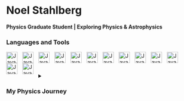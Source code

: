 # Noel Stahlberg

**Physics Graduate Student | Exploring Physics & Astrophysics**

### Languages and Tools

<img align="left" alt="Java" width=30px style="padding-right:10px;" src="https://cdn.jsdelivr.net/gh/devicons/devicon@latest/icons/python/python-original.svg" />
<img align="left" alt="Java" width=30px style="padding-right:10px;" src="https://cdn.jsdelivr.net/gh/devicons/devicon@latest/icons/cplusplus/cplusplus-original.svg" />
<img align="left" alt="Java" width=30px style="padding-right:10px;" src="https://cdn.jsdelivr.net/gh/devicons/devicon@latest/icons/matlab/matlab-original.svg" />
<img align="left" alt="Java" width=30px style="padding-right:10px;" src="https://cdn.jsdelivr.net/gh/devicons/devicon@latest/icons/latex/latex-original.svg" />     
<img align="left" alt="Java" width=30px style="padding-right:10px;" src="https://cdn.jsdelivr.net/gh/devicons/devicon@latest/icons/git/git-original.svg" />
<img align="left" alt="Java" width=30px style="padding-right:10px;" src="https://cdn.jsdelivr.net/gh/devicons/devicon@latest/icons/github/github-original.svg" />
<img align="left" alt="Java" width=30px style="padding-right:10px;" src="https://cdn.jsdelivr.net/gh/devicons/devicon@latest/icons/vim/vim-original.svg" />
<img align="left" alt="Java" width=30px style="padding-right:10px;" src="https://cdn.jsdelivr.net/gh/devicons/devicon@latest/icons/jupyter/jupyter-original.svg" />
<img align="left" alt="Java" width=30px style="padding-right:10px;" src="https://cdn.jsdelivr.net/gh/devicons/devicon@latest/icons/linux/linux-original.svg" />
<img align="left" alt="Java" width=30px style="padding-right:10px;" src="https://cdn.jsdelivr.net/gh/devicons/devicon@latest/icons/bash/bash-original.svg" />
<img align="left" alt="Java" width=30px style="padding-right:10px;" src="https://cdn.jsdelivr.net/gh/devicons/devicon@latest/icons/labview/labview-original-wordmark.svg" />
<img align="left" alt="Java" width=30px style="padding-right:10px;" src="https://cdn.jsdelivr.net/gh/devicons/devicon@latest/icons/html5/html5-plain-wordmark.svg" />
<img align="left" alt="Java" width=30px style="padding-right:10px;" src="https://cdn.jsdelivr.net/gh/devicons/devicon@latest/icons/yaml/yaml-original.svg" />
<br />

#

<details>
  <summary><h3>My Physics Journey</h3></summary>
    <p>I am a graduate student currently transitioning to a Master of Science (M.Sc.) in Physics, after having initially studied M.Sc. Astrophysics. My journey in physics began with a hands-on apprenticeship as a physics laboratory assistant at the VDZ in Düsseldorf, which gave me practical experience in experimental setups and data collection. This led to my role as a physics laboratory assistant, further honing my technical skills and deepening my understanding of the field.</p>
    <p>I earned my B.Sc. in Physics at the Heinrich-Heine-University Düsseldorf, where I not only developed a solid foundation in theoretical and experimental physics but also began to explore computational methods. My interest in programming sparked during the numerical methods course during which I started learning C++ and using Git for version control. During my bachelor's thesis on theoretical plasma physics, I learned MATLAB to model the process of laser wakefield acceleration of electrons.</p>
    <p>As I transitioned into my M.Sc. in Astrophysics at the Rheinische Friedrich-Wilhelms-University Bonn, I continued to deepen my computational abilities, focusing on Python and key libraries such as NumPy, SciPy, SymPy, Matplotlib, Astropy, and Pandas. Through various homework assignments, programming courses, and data analysis projects, I grew more comfortable with Python's versatility in both data manipulation and scientific computing.</p>
    <p>Along the way, I also picked up important tools to enhance my workflow, including LaTeX for writing reports and my thesis, as well as Vim for efficient text editing. I self-taught basic elements of Bash and YAML to further customize my terminal environment, and I continue to refine my skills using resources like YouTube, documentation, and platforms like ChatGPT to help troubleshoot and accelerate my learning.</p>
    <p>With a broad skill set spanning both experimental and computational physics, I am passionate about solving complex problems in physics, data analysis, and beyond. As I transition into an M.Sc. in Physics, I look forward to expanding my knowledge and contributing to cutting-edge research in the field.</p>
</details>